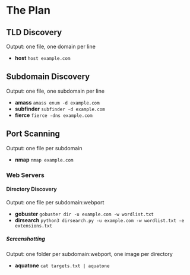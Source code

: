 # The Plan

## TLD Discovery
Output: one file, one domain per line
- **host** `host example.com`

## Subdomain Discovery
Output: one file, one subdomain per line
- **amass** `amass enum -d example.com`
- **subfinder** `subfinder -d example.com`
- **fierce** `fierce -dns example.com`

## Port Scanning
Output: one file per subdomain
- **nmap** `nmap example.com`

### Web Servers

#### Directory Discovery
Output: one file per subdomain:webport
- **gobuster** `gobuster dir -u example.com -w wordlist.txt`
- **dirsearch** `python3 dirsearch.py -u example.com -w wordlist.txt -e extensions.txt`

##### Screenshotting
Output: one folder per subdomain:webport, one image per directory
- **aquatone** `cat targets.txt | aquatone`
